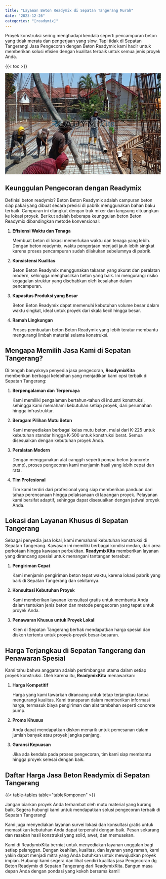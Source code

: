 ```yaml
---
title: "Layanan Beton Readymix di Sepatan Tangerang Murah"
date: "2023-12-26"
categories: "[readymix]"
---
```


Proyek konstruksi sering menghadapi kendala seperti pencampuran beton yang tidak merata dan pengerjaan yang slow. Tapi tidak di Sepatan Tangerang! Jasa Pengecoran dengan Beton Readymix kami hadir untuk memberikan solusi efisien dengan kualitas terbaik untuk semua jenis proyek Anda.

{{< toc >}}

![Layanan Beton Readymix di Sepatan Tangerang Murah](/images/readymix/cor-readymix-16.jpg)

## Keunggulan Pengecoran dengan Readymix

Definisi beton readymix? Beton Beton Readymix adalah campuran beton siap pakai yang dibuat secara presisi di pabrik menggunakan bahan baku terbaik. Campuran ini diangkut dengan truk mixer dan langsung dituangkan ke lokasi proyek. Berikut adalah beberapa keunggulan beton Beton Readymix dibandingkan metode konvensional:

1. **Efisiensi Waktu dan Tenaga**

   Membuat beton di lokasi memerlukan waktu dan tenaga yang lebih. Dengan beton readymix, waktu pengerjaan menjadi jauh lebih singkat karena proses pencampuran sudah dilakukan sebelumnya di pabrik.

2. **Konsistensi Kualitas**

   Beton Beton Readymix menggunakan takaran yang akurat dan peralatan modern, sehingga menghasilkan beton yang baik. Ini mengurangi risiko kegagalan struktur yang disebabkan oleh kesalahan dalam pencampuran.

3. **Kapasitas Produksi yang Besar**

   Beton Beton Readymix dapat memenuhi kebutuhan volume besar dalam waktu singkat, ideal untuk proyek dari skala kecil hingga besar.

4. **Ramah Lingkungan**

   Proses pembuatan beton Beton Readymix yang lebih teratur membantu mengurangi limbah material selama konstruksi.

## Mengapa Memilih Jasa Kami di Sepatan Tangerang?

Di tengah banyaknya penyedia jasa pengecoran, **ReadymixKita** memberikan berbagai kelebihan yang menjadikan kami opsi terbaik di Sepatan Tangerang:

1. **Berpengalaman dan Terpercaya**

   Kami memiliki pengalaman bertahun-tahun di industri konstruksi, sehingga kami memahami kebutuhan setiap proyek, dari perumahan hingga infrastruktur.

2. **Beragam Pilihan Mutu Beton**

   Kami menyediakan berbagai kelas mutu beton, mulai dari K-225 untuk kebutuhan standar hingga K-500 untuk konstruksi berat. Semua disesuaikan dengan kebutuhan proyek Anda.

3. **Peralatan Modern**

   Dengan menggunakan alat canggih seperti pompa beton (concrete pump), proses pengecoran kami menjamin hasil yang lebih cepat dan rata.

4. **Tim Profesional**

   Tim kami terdiri dari profesional yang siap memberikan panduan dari tahap perencanaan hingga pelaksanaan di lapangan proyek. Pelayanan kami bersifat adaptif, sehingga dapat disesuaikan dengan jadwal proyek Anda.

## Lokasi dan Layanan Khusus di Sepatan Tangerang

Sebagai penyedia jasa lokal, kami memahami kebutuhan konstruksi di Sepatan Tangerang. Kawasan ini memiliki berbagai kondisi medan, dari area perkotaan hingga kawasan perbukitan. **ReadymixKita** memberikan layanan yang dirancang spesial untuk menangani tantangan tersebut:

1. **Pengiriman Cepat**

   Kami menjamin pengiriman beton tepat waktu, karena lokasi pabrik yang baik di Sepatan Tangerang dan sekitarnya.

2. **Konsultasi Kebutuhan Proyek**

   Kami memberikan layanan konsultasi gratis untuk membantu Anda dalam tentukan jenis beton dan metode pengecoran yang tepat untuk proyek Anda.

3. **Penawaran Khusus untuk Proyek Lokal**

   Klien di Sepatan Tangerang berhak mendapatkan harga spesial dan diskon tertentu untuk proyek-proyek besar-besaran.

## Harga Terjangkau di Sepatan Tangerang dan Penawaran Spesial

Kami tahu bahwa anggaran adalah pertimbangan utama dalam setiap proyek konstruksi. Oleh karena itu, **ReadymixKita** menawarkan:

1. **Harga Kompetitif**

   Harga yang kami tawarkan dirancang untuk tetap terjangkau tanpa mengurangi kualitas. Kami transparan dalam memberikan informasi harga, termasuk biaya pengiriman dan alat tambahan seperti concrete pump.

2. **Promo Khusus**

   Anda dapat mendapatkan diskon menarik untuk pemesanan dalam jumlah banyak atau proyek jangka panjang.

3. **Garansi Kepuasan**

   Jika ada kendala pada proses pengecoran, tim kami siap membantu hingga proyek selesai dengan baik.

## Daftar Harga Jasa Beton Readymix di Sepatan Tangerang

{{< table-tables table="tableKomponen" >}}

Jangan biarkan proyek Anda terhambat oleh mutu material yang kurang baik. Segera hubungi kami untuk mendapatkan solusi pengecoran terbaik di Sepatan Tangerang!

Kami juga menyediakan layanan survei lokasi dan konsultasi gratis untuk memastikan kebutuhan Anda dapat terpenuhi dengan baik. Pesan sekarang dan rasakan hasil konstruksi yang solid, awet, dan memuaskan.

Kami di ReadymixKita berniat untuk menyediakan layanan unggulan bagi setiap pelanggan. Dengan keahlian, kualitas, dan layanan yang ramah, kami yakin dapat menjadi mitra yang Anda butuhkan untuk mewujudkan proyek impian. Hubungi kami segera dan lihat sendiri kualitas jasa Pengecoran dg Beton Readymix di Sepatan Tangerang dari ReadymixKita. Bangun masa depan Anda dengan pondasi yang kokoh bersama kami!